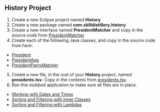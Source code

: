 ## History Project

1. Create a new Eclipse project named **History**
2. Create a new package named **com.skilldistillery.history**
3. Create a new interface named **PresidentMatcher** and copy in the source code from [PresidentMatcher](PresidentMatcher.java)
4. Create each of the following Java classes, and copy in the source code from here:
  * [President](President.java)
  * [PresidentApp](PresidentApp.java)
  * [PresidentPartyMatcher](PresidentPartyMatcher.java)
5. Create a new file, in the root of your **History** project, named **presidents.tsv**.  Copy in the contents from [presidents.tsv](presidents.tsv).
6. Run this stubbed application to make sure all files are in place.

* [Working with Dates and Times](datesTimes.md)
* [Sorting and Filtering with Inner Classes](innerClasses.md)
* [Sorting and Filtering with Lambdas](lambdas.md)
